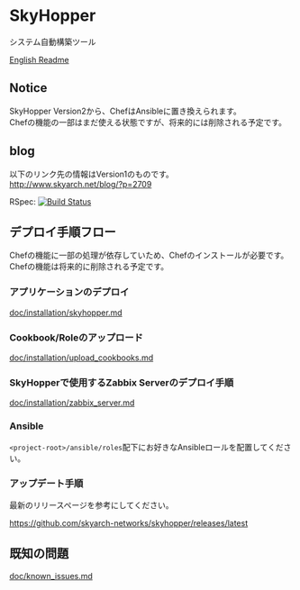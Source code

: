 # SkyHopper
システム自動構築ツール

[English Readme](README_EN.md)

## Notice
SkyHopper Version2から、ChefはAnsibleに置き換えられます。  
Chefの機能の一部はまだ使える状態ですが、将来的には削除される予定です。

## blog
以下のリンク先の情報はVersion1のものです。  
http://www.skyarch.net/blog/?p=2709

RSpec: [![Build Status](https://travis-ci.org/skyarch-networks/skyhopper.svg?branch=master)](https://travis-ci.org/skyarch-networks/skyhopper)

## デプロイ手順フロー
Chefの機能に一部の処理が依存していため、Chefのインストールが必要です。
Chefの機能は将来的に削除される予定です。

### アプリケーションのデプロイ

[doc/installation/skyhopper.md](doc/installation/skyhopper.md)

### Cookbook/Roleのアップロード

[doc/installation/upload_cookbooks.md](doc/installation/upload_cookbooks.md)


### SkyHopperで使用するZabbix Serverのデプロイ手順

[doc/installation/zabbix_server.md](doc/installation/zabbix_server.md)


### Ansible
`<project-root>/ansible/roles`配下にお好きなAnsibleロールを配置してください。

### アップデート手順

最新のリリースページを参考にしてください。

https://github.com/skyarch-networks/skyhopper/releases/latest

## 既知の問題

[doc/known_issues.md](doc/known_issues.md)
